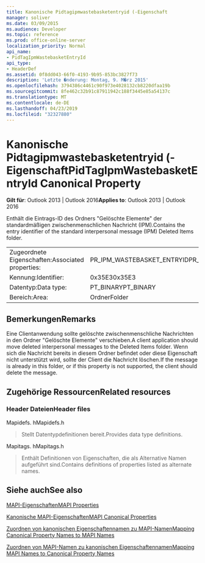 ```yaml
---
title: Kanonische Pidtagipmwastebasketentryid (-Eigenschaft
manager: soliver
ms.date: 03/09/2015
ms.audience: Developer
ms.topic: reference
ms.prod: office-online-server
localization_priority: Normal
api_name:
- PidTagIpmWastebasketEntryId
api_type:
- HeaderDef
ms.assetid: 0f8dd043-66f0-4193-9b95-853bc3827f73
description: 'Letzte �nderung: Montag, 9. M�rz 2015'
ms.openlocfilehash: 3794386c4461c90f973e4028132cb8220dfaa19b
ms.sourcegitcommit: 8fe462c32b91c87911942c188f3445e85a54137c
ms.translationtype: MT
ms.contentlocale: de-DE
ms.lasthandoff: 04/23/2019
ms.locfileid: "32327880"
---
```

# <a name="pidtagipmwastebasketentryid-canonical-property"></a><span data-ttu-id="2df53-103">Kanonische Pidtagipmwastebasketentryid (-Eigenschaft</span><span class="sxs-lookup"><span data-stu-id="2df53-103">PidTagIpmWastebasketEntryId Canonical Property</span></span>

  
  
<span data-ttu-id="2df53-104">**Gilt für**: Outlook 2013 | Outlook 2016</span><span class="sxs-lookup"><span data-stu-id="2df53-104">**Applies to**: Outlook 2013 | Outlook 2016</span></span> 
  
<span data-ttu-id="2df53-105">Enthält die Eintrags-ID des Ordners "Gelöschte Elemente" der standardmäßigen zwischenmenschlichen Nachricht (IPM).</span><span class="sxs-lookup"><span data-stu-id="2df53-105">Contains the entry identifier of the standard interpersonal message (IPM) Deleted Items folder.</span></span> 
  
|||
|:-----|:-----|
|<span data-ttu-id="2df53-106">Zugeordnete Eigenschaften:</span><span class="sxs-lookup"><span data-stu-id="2df53-106">Associated properties:</span></span>  <br/> |<span data-ttu-id="2df53-107">PR_IPM_WASTEBASKET_ENTRYID</span><span class="sxs-lookup"><span data-stu-id="2df53-107">PR_IPM_WASTEBASKET_ENTRYID</span></span>  <br/> |
|<span data-ttu-id="2df53-108">Kennung:</span><span class="sxs-lookup"><span data-stu-id="2df53-108">Identifier:</span></span>  <br/> |<span data-ttu-id="2df53-109">0x35E3</span><span class="sxs-lookup"><span data-stu-id="2df53-109">0x35E3</span></span>  <br/> |
|<span data-ttu-id="2df53-110">Datentyp:</span><span class="sxs-lookup"><span data-stu-id="2df53-110">Data type:</span></span>  <br/> |<span data-ttu-id="2df53-111">PT_BINARY</span><span class="sxs-lookup"><span data-stu-id="2df53-111">PT_BINARY</span></span>  <br/> |
|<span data-ttu-id="2df53-112">Bereich:</span><span class="sxs-lookup"><span data-stu-id="2df53-112">Area:</span></span>  <br/> |<span data-ttu-id="2df53-113">Ordner</span><span class="sxs-lookup"><span data-stu-id="2df53-113">Folder</span></span>  <br/> |
   
## <a name="remarks"></a><span data-ttu-id="2df53-114">Bemerkungen</span><span class="sxs-lookup"><span data-stu-id="2df53-114">Remarks</span></span>

<span data-ttu-id="2df53-115">Eine Clientanwendung sollte gelöschte zwischenmenschliche Nachrichten in den Ordner "Gelöschte Elemente" verschieben.</span><span class="sxs-lookup"><span data-stu-id="2df53-115">A client application should move deleted interpersonal messages to the Deleted Items folder.</span></span> <span data-ttu-id="2df53-116">Wenn sich die Nachricht bereits in diesem Ordner befindet oder diese Eigenschaft nicht unterstützt wird, sollte der Client die Nachricht löschen.</span><span class="sxs-lookup"><span data-stu-id="2df53-116">If the message is already in this folder, or if this property is not supported, the client should delete the message.</span></span> 
  
## <a name="related-resources"></a><span data-ttu-id="2df53-117">Zugehörige Ressourcen</span><span class="sxs-lookup"><span data-stu-id="2df53-117">Related resources</span></span>

### <a name="header-files"></a><span data-ttu-id="2df53-118">Header Dateien</span><span class="sxs-lookup"><span data-stu-id="2df53-118">Header files</span></span>

<span data-ttu-id="2df53-119">Mapidefs. h</span><span class="sxs-lookup"><span data-stu-id="2df53-119">Mapidefs.h</span></span>
  
> <span data-ttu-id="2df53-120">Stellt Datentypdefinitionen bereit.</span><span class="sxs-lookup"><span data-stu-id="2df53-120">Provides data type definitions.</span></span>
    
<span data-ttu-id="2df53-121">Mapitags. h</span><span class="sxs-lookup"><span data-stu-id="2df53-121">Mapitags.h</span></span>
  
> <span data-ttu-id="2df53-122">Enthält Definitionen von Eigenschaften, die als Alternative Namen aufgeführt sind.</span><span class="sxs-lookup"><span data-stu-id="2df53-122">Contains definitions of properties listed as alternate names.</span></span>
    
## <a name="see-also"></a><span data-ttu-id="2df53-123">Siehe auch</span><span class="sxs-lookup"><span data-stu-id="2df53-123">See also</span></span>



[<span data-ttu-id="2df53-124">MAPI-Eigenschaften</span><span class="sxs-lookup"><span data-stu-id="2df53-124">MAPI Properties</span></span>](mapi-properties.md)
  
[<span data-ttu-id="2df53-125">Kanonische MAPI-Eigenschaften</span><span class="sxs-lookup"><span data-stu-id="2df53-125">MAPI Canonical Properties</span></span>](mapi-canonical-properties.md)
  
[<span data-ttu-id="2df53-126">Zuordnen von kanonischen Eigenschaftennamen zu MAPI-Namen</span><span class="sxs-lookup"><span data-stu-id="2df53-126">Mapping Canonical Property Names to MAPI Names</span></span>](mapping-canonical-property-names-to-mapi-names.md)
  
[<span data-ttu-id="2df53-127">Zuordnen von MAPI-Namen zu kanonischen Eigenschaftennamen</span><span class="sxs-lookup"><span data-stu-id="2df53-127">Mapping MAPI Names to Canonical Property Names</span></span>](mapping-mapi-names-to-canonical-property-names.md)

